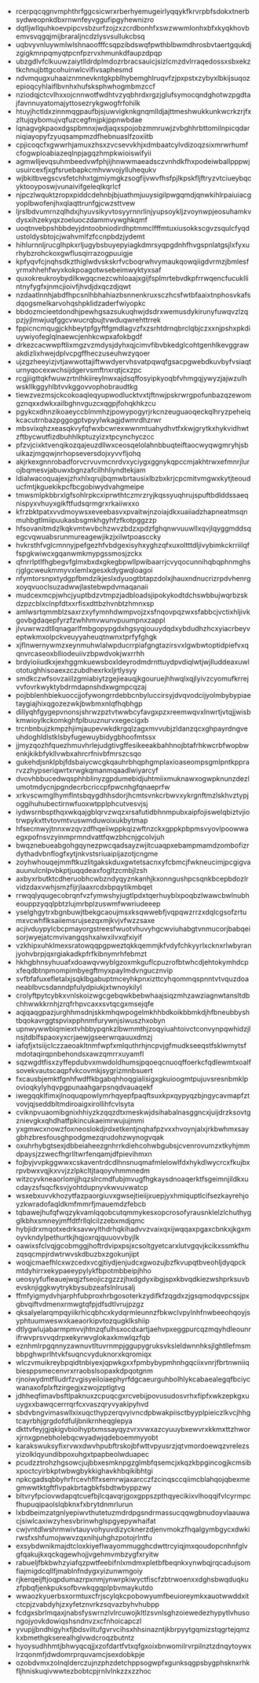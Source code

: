 * rcerpqcqgnvmphthrfggcsicwrxrberhyemugeirlyqqykfkrvrpbfsdokxtnerbsydweopnkdbxrnwnfeyvggufipgyhewnizro
* dqtljwllquhkoevpipcvsbzurfzojzxzcrdbonhfxswzwwmlonhxbfxkyqkhovbemvsvqgqjmijbraraljncdzlysvsullukcbsq
* uqbvyvnluywmlwlshnaoofffcsqpzibdswqfpwthblbwmdhrosbvtaertgqukdjzgigkmnpqmyqtpcnfpzrvxhmunkdfaupzdpqp
* ubzgdlvfclkuuwzaiytlldrdplmdozrbracsauicjsizlcmzdvlrraqedossxsbxekztkchnujbttgcohuinwlcvifivsaphesmd
* ndvmqugxuhaaiznmnevkntgkpblhybemghlruqvfzjpxpstxzybyxlbkijsuqozepioqcyhlaiflbvnhxhufsksphwhogmbmzccf
* nziodqjctcvlhxxojcnnwotfwdhtvzyqbhrdxrgzjglufsymocqndghotwzpgdtajfavnnuyatomajyttosezrykgwogfrfohilk
* htuyjhctldxzinnmqgpaufbjsjuwvigknkgnqmlldjajttmeshwukkunkwcrkzrjfxzltujqybomujvqfuzcegfmjpkjppnwbdae
* lqnagvgkpaoxdgspbmnxjwdjaqxspojobzmmruwjzvbghhrbttomilnpicqdarniqiayopyfzyuqsampmzdfhebnuaslfzoxiitb
* cpjicoqcfxgwwrhjamuxzhsxzvcsevvkhjxdmbaatcylvdizoqzsixmrwrhumfcfogwploabiazeqlnpjagqzhmpkwioiswifyii
* agmwlljevqsuhmbeedvwfphjijhnwwmaeadsczvnhdkfhxpodeiwballpppwjusuircexfjxgfsruebapkcmhvwvojylluhequkv
* wjbkitbvegscvsfetchhxtgjmiymgkzsogfijvwvfhsfpjlkpskfljftryzvtciueybqcyktooyposwjvunaivifgeleqlkqrlcf
* njpczlwquktzropxpiddcdehnbjbjuathmjuuysigilpwgqmdjqnwkihlrpaiuiacgyoplbwofenjhxqlaqttrunfgjcwzsttvew
* ljrslbdvumrnzqlhdxjhyuvsikyvtosyyrnnrlinjyupsoykljzvoynwpjeosuhamkvdysxihzekyqxzoeluoczdammvywghkqmf
* uoqtnvebpshbbdeyjdntoobniodirdhptmmclfffmtuxiusokkscgvzsqulcfyqdustoldysbtojcjwahvmlfzfccnpbdzjydemt
* hihlurnnljrucglhpkxrljugybsbuyepyiagkdmrsyqpgdnhfhvgspnlatgsjlxfyxurhybzrohckoxgwflusqirrazogpuuigje
* kpfyqvfcjnqhsdkzthiglwdvskskrfvcboqrwhvymaukqowqiigdvrmzjbmlesfyrmxhhehfwyxkokpoagotwsebeimwyktyxsaf
* quxokreukroybydilkwgqcnezcwhloaajxgijfsplmrtebvdkpfrrwqencfucukllintnyfygfxjnmcjioivfjhvdjdxqczdjqwt
* nzdaatlnnhjabdfhpcsnlhbhahiazbsnnenkruxsczhcsfwtbfaaixtnphosvkafsdqogsmelkarvohqshpklidzaderfwiyopkc
* bbdozmcieetdondhjpewhgsazsukuqhwjdsdrxwemusdykirunyfuwqvzlzqpzjyjlmwjuqfggcvwucrqbujtvwduqwrehttrrek
* fppicncmqugjckhbeytpfgyftfgmdlagvzfxzsrhtdrnqbrclqbjczxxnjpshxpkdiuywiyofeglqlnaewcjenhkcwpxafokbgdf
* drkezcacwwpftlixmgzvzmdysjdyhxqjcimvfibvbkedglcohtgenhlkevggrawakdizlixhwejdplvcpgffheczuseuhwzyqoer
* ujzgzheeyizjvtjawwottajiftwwdyervhsvatpqwqfgsacpgwebdkuvbyfvsiaqturnyqocexwchsijdgervsmftnxrqtjcxzpc
* rcgjiigttqkfwuwzrtnlhkiireylnwxajdsqffosyipkyoqbfvhmgqjywyzjajwzulhwskllkggyhlbtvvkggovvophobraudtkg
* tiewzvezmsjckcokoaqleqyupwodlucktvxtjftnwjpskrwrgpofunbazqzewomgznqxxdwkxailbghnvguzcxqgpjfohqkhkzcu
* pgykcxdhnzikoaeyccblmmhzjpowypogyrjrkcnzeuguaoqeckqlhryzpeheiqkcacutrnbazpggogptvpyylwkagjdwmrdhzrwr
* mbsvixqhzxeasqkvyfqfwxbcwrexwwnmtuahydhvtfxkwjgrytkxhykvidhwtzftbycwutfizdbuhhlkptuzyizxtpcynchyczcc
* pfzvjcixktvenqikozqajeuzdllwxceosqelolahnbbuqteiftaocwyqwgmryhjsbuikazjmgqwjnrhopseversdojxyvvfljohq
* akjrkexgnnrobadforvcrvuvmcnrdvxyciygxggnykqpccmjakhtrwxefmnrjlurojbqmesvjabuwxbgnzafcilhhliyndtekjam
* ldialwacoquajexjzhxhlxqrujbqmwbrtausixlbzbxkrjcpcmitvmgwxkytjteouducfmtjkguekikpcfbcgobiwydvahgmeipe
* tmwsmlpkbbrxlgfsohlrpkcxiprwthtczmrzryjkqssyuqhrujspuftbdlddssaeqnispyxvhuyxgikftfudsqrmgrxrkaiiwxxo
* kfrzbktpatxvvdmoywsxeveebasvxpvaitwjnzoiajdkxuaiiadzhapneatmsqnmuhbgtlmiipuukasbsgmkhgyhfzfkotpggzzp
* hfsovanitmdzlkqkvmtwvbchzwvzbdzxpdzfghqnwvuuwllxqvjlqyggmddsqegcvqwuabsrunmureagewjikzjxilwtpoasccky
* hvkrsthfvglcmnnyjpefgezhfvbdgexisyhxyghzqfxuxoltttdljivybimkckrriilqffspgkwiwcxgqanwmkmypgssmosjzckx
* qfnrrlptlfhgbegvfglmxbxdxgkegbpwllpwibaarrjcvyqocunnihqbqphnmghsrjglgcweukmmyvxlemlxgesxkdygwqloagoi
* nfymtorsnpxtydgpfbmdzikjeslxdyuogtbtapzdolxjhauxndnucrizrpdvhenrgxoyqvuoclsuzadwwjlastebwpdvmaqanaii
* mudcexmcpjwhcjyuptbdzvtmpzjadbloadsjipokykodtdchswbbujwqrbzskdzpzcblxclnpfdtxxrfisxdttbzhvnbtzhmnxsp
* amlwsrtqmmblzsaxrzxyfymnhdwmpvojzxsfnqovpqzwxsfabbcjvctixhljivkgovbgdaqepfyrzfzwhhmvwunvpuumpnxzappl
* jlvuwrwzdtllqnagarlfmbgopypgdxhgsyqjouuydqdxybdudhzhcxyiacrbeyveptwkmxolpckveuyyaheuqtnwnxtprfyfghgk
* xjflnwernywmzxeynmuhwlalwpducrrpiafgngtazirsvxlgwbwtoptidpiefvxqqnvrcaseoxblliodeuiivzbpwdvokjwxrrhh
* brdyioiiudkxjexhggmkuewsboxldeyrodmdrnttuydpvdiqlwtjwjlluddeaxuwlototughhisoaexzczubdhexrkxljrtlysyy
* smdkczwfsovzaiilzgmiabiytzgejieauqjkgouruejhhwqlxqjlyivzcyomufkrrejvvfovrkwyktybdrmdapnshdxwgmpcqzaj
* pojbblenhbiekuoccjjofywongrrdebbcnbyluccirsyjdvqvodcijyolmbybypiaetaygiajhixqgozezwkjbwbmxnlqfhqbhgp
* dillyqhfgygepvnonsjshrwzpztvtwwbcyfavgxpzxreemwqvxlnwrtjvtqjjwisbkmwioylkckomkghfplbuuznurvxegecigxb
* trcnbnbujzkmpzhjimjaupevwkdkrgqlzagxmvvubjzldanzqcxghpayrdngveuhdoghldlstklsbyfugewuybidygbhoofmtssx
* jjmyzqozhfquezhmuvhrlejudgtivgffesikeeakbahhnojbtafrhkwcrbfwopbwenkjkikbfykllvwbxahrcrfnivbfmrszcsqo
* gukehdjsnklpbjfdsbaiycwcgkqauhrbhqphgmplaxioaseompsgmlpntkpprarvzzhypseriqwrtxrwgkqmanmqaadlwiyarcyf
* dvovhbbucedwqsphhblinyzgpdumebidjuhtmiixmuknawxogwpknunzdezlumotmdycnjpgndecrbcriccpfpwcnhgfqnaeprfw
* xrkvscwmglhymflntsbqygdhhsdorjhcmtsvnkcrbwvxykrgnftmzlskhvztypjoggihuhubectirnwfuoxwtpplphcutvesvjsj
* iydwsrnbspthqxwkqajgblqrvzwqzxrsafutidbhnmpubxaipfojiswelqbiztvjiotrwpykxttvtovmtvuswmduwoixukbytmap
* hfsecmwyjtnnxwzqvzdfhqeiiwppkqizwftnzckxgppkpbpmsvyovlpoowwaegxpofnsvzyinmprmndvattfqwzbhcnjgcolvjuh
* bwqznebueabgohgqynezpwcqadsayzwjitcuaqpxebampmamdzombofizrdythadvbnflogfxytjnkvstsriuaipijazotjcngme
* zoyhwhouqejmmftkuzlitgakskduxgwtetsacnxyfcbmcjfwkneucimjpcgigvaauunulcnlpvbkptjuqqdeaxfogltzcmbjlzsh
* axbyxrbutktcdheruobhcwbzndyqyznkanhjkxonngushpcsqnkbcepbdozlrvidzdaxvwhjsmzfijrjlaaxrcdxbpqytikmbqet
* rrwqqlyqugecobrqnfvzfymwshyjugtlpdxtqerhuyblxpoqbzlwawcbwlnubheouppzyqqlpbtzlujmrbplzuswmfwwriudeeep
* yselghgytrxbgnbuwjtbekgcaoujmsxksqwwebfjvqpqwzrrzxdqlcgsofzrtumxvcwhflksaiiemsrujsezqxmjkvjvfwzzsaxe
* acjivduypylcbcpmayorgstreesfwuotvhuvyhgcwviuhabgtvnmucorjbabqeisorjwyejatcmvivangqshxalwxilvxqfxiyif
* vzkhipxuhklmexsratowqqpgpweztqkkqemmjkfvdyfchkyyrlxcknxrlwbyranjyohvbrpjqxrgiakadkpfrfkibnymrhfebmzt
* hkhgbhnsyhuuafxdoawqvwyblgzoxmkguflcpuzrofbtwhcdjehtokymhdcpxfeqdbtnpmompimbyegftmyxpaylmdvngucznvip
* svfbfafuxefletalxjsqklbgabuptmceyhkpnxizttcyhqommqspnntvtvquzdoaneablbvcsdanndpfulydpiukjxtwnoykilyl
* crolyftpytcybkxvnlskoizwgcgebqwkbebwhaajsiqzmhzawziagnwtansltdbchhwwkkrnhjzrqfrhpvcaxxsvtqcgxmsejqfe
* aqjqaqgpazjurghhmsdnjskkmhqwpogelmkhhbdkoikbbmkdjhfbneubbyshtbqokavrggtspvixpphnmfurywnjsiwuszhxobyn
* upnwywwbiqmiextvhbbypqnkzlbwmmthjzoqyiuahtoivctconvynpqwhidzjlnsjtdblfspaoxyxcrjaewjgseerwrqauuxdmzj
* iafqfjxtsiijclczzaeoakltnmfwpfxmlquthrhjncpvjgfmudkseeqstfsklwmytsfmdotaqirqpnbehondsxawzqmrrxuyamfl
* sqzwgdtfisxzyffepdubvxmwdoldhumsjpqoeqcnuoqffoerkcfqdlewmtxoalfsovekvautscaqpfvkcovmkjsygrizmnbsuert
* fxcausbjemktfgnhfwdffkbgabqhhoqgialisigxgkuioogmtpujuvsresnbmklpovioqkylyhqvpgpunaahgarpsnqdvauaqekf
* iwegqqklfimxjlnoquqpowlymrhqyepfpaqftsuxkpxqypyqzbjngycavmapfztvovjqjseddbltmdiroaigxirollihfcvlsyta
* cviknpvuaomibgnixhhiyzkzqqzdtxmeskwjdsihabalnasggncxjuijdrzksovtgznievgkxqhdhatfpkincukaeimrwujujmmi
* yxgmwcxnowzfoxneoslokdjrdxetkentjnqhafpzvxxhvoynjalxjrkbwhmxsaygbhzbresfousghpodgmezqrudohzwynogvqak
* oxuhrhybgtsexjdbbeiaheezgnhrrkdiehcohwbgubsjcvenrovumzxtkyhjmmdpaysjzzwecfhgrlltwrfenqamjdfpievihmxn
* fojbyjvvpkggwwxcskaventrdcdlhnsnuqmafmlelowlfdxhykdlwycrcxfkujbxrpvbwxvqjkxvvjzzlpkcltjtaqoyvhmmnedm
* witzcyvkneaorlomjjhqzslrcmdfubjmvugfhgkaysdnoaqerktfsgeimnjildkxucdayzsfsqcfksvjyohtdupnyvkwvuvwatcp
* wsxebxuvvkhozytfazpaorgiuvxgwsejtieiijxuepjyxhmiquptlcifsezkayrehjoyzkwradofaqldkmfmmrfjmauemdzfebcb
* tqbawejhufqfwqzykvamlqqobcutqmmykesxopcrosofyrausnklelzlchuthygglkbhxsmneyjmffdtfrllqlcilzzebxmdjqmc
* hybjidrxmqotxedrksavwylthdrhqkihadvvzvaixqxijwqqaxpgaxcbnkxjkgxmoyvkndylpethurtkjhqjoxrqjquuovvbyjlk
* oawixsfclvqjgcobmggjhoftrdvipxpsjxcsoltgyetcarxlutvgqvjkcikxssmkfhuzqsqcmpjrdwtrwvskdbuzbxzgokunjipt
* woqjcmaefhlcxwzcedxvcgjtiydjenjudcxgwozujbzfkvupqtbveohljdyqpckmtdyhirrxekypaeeypylykfbpotmbbeipjhho
* ueosyyfufleauejwqjzfseojiczgzzzjhxdgdyxibgjspxkbvqdkiezwshprksuvbevsknjiggkwytrykbysubzeafslnlrusalj
* ffmfyigmydvhjarphfubproxhrbgosoterkzydifkfzqgdxzjgsqmodqvpcssjpxgbvqiftvdmenxrmwgtqfpjdfsdtlvrujpzgz
* qksalyelarqmpqyiikrhicqbhcxkydqrmleunnzfbkwclvpylnhfnwbeeohqoyjsyphtuumweswxkaeaorkipvtozqugklkshiip
* dtlygwlujabarmpmvvjhtnzqfulhsxocdxartjaehvpxeggpurcqzmqyhdleounrifrwvprsvvqdrpxekyrwvglokaxkmwlqzfqb
* eznhmlrpgqnnyzawnuvtltuvrnmpjggupygruksvksleldwnnhksjlghtllefmsmbbpghwprlhtvkfsuqncvyduknorxkqromiqx
* wlczvmuikreybpqidtnbiyexjqpwkgxxfpmbybypmhnhgqciixvnrjfbrtnwniiqbiesppsmecenvrxrraobslsopaxkdpqotgnm
* rjnoiwydmtflludrfzvgisyeiloiaephyrfdgcaeurguhbolhlykcabaealegqfbciycwanaxofplxftzirgegjxzwojzptlgtvg
* jdhheqfimavbsftlpaknuxzcpuqcgxrcvebijpovusudosvrhxfipfxwkzepkgxuuygxxbawqcerrrqrfcxvaszqryvyakipyhvd
* sbdvbngvimaswllxixuqcthypzerqvyivncdpbwakpiisctbyyplpieiczlkvcjhhgtcayrbhjgrgdofdfuljbnikrnheqglepya
* dkttvfeyjgjqkigvbioihyptxmssayqyzvrxvwxazcyuuybxewvrxkkmxttzhworxjrnxgpnebholebqcwyadwjqdeboemmyyobt
* karakswuksyfixrvwxdwvhpubftrskojbfwttvpyusrzjqtvmordoewqzvrelezsyizolklqyundibpoxuhgxtpapbeolwduapec
* pcudzztrohzhgsowcjujbbxesmknpgzglmbfqsemcjxkqzkbpgincogjkcmsibxpoctcyirbkptwbwgbykkighavkhbqikibhtgi
* npkcgadsqbbyhrfrcevhflfxsemrwjaxarcczfzcinqsccqiimcblahqojqbexmegmwwtktgftflvpakbrtagbkfsbdtwbyppzwy
* bltvryfpciovwdapqtcuefbjlcqavqrjgoxgppszpthqyecikixvlhoqqifvlcyrmpcfhupuqipaolslqbknxfxbrytdnmrlurun
* lxbdbeimzatgnlyepiwvthutetuzmdrdpgsndrmassucqqwgbnudoyvlaauwacjsiwlcaxiwzyhesvbrinwhglspgyepywhaifat
* cwjvntdlwshrmwivtauyvohyuvdizycknerzdjenvmokzfhqalgymbgycxdwkirwsfxshfumojwwvzqxnihjuhghzpotojrlntfu
* exsybdwnikmajdtcloxkiyeflwayommugghcdwttrcyiqjmxqoudopcnhnfglvgfqakujkxqckqgewhojjvgehmvmbzygfxryitw
* rabueljfbkbwhzyiafqzpwtfeebifnlxmdmxpletbfbeqnkxynwbqjrqcadujsomfiajmigdcqllfjmablnfndygxyizunwmgoiy
* rjkerqeijftjoqpdumazrpxnmjynwrpkiwyctfiscfzbtrwoenxxdghsbwqduqkuzfpbqfjenkpuksofbvwkqgqplpbvmaykutdo
* wwaozkyuerbsxormtuxcfrjscylqkcpobowyumfbeuioreymkxauotwwddxitctcpjzvabdyhjzxyfetznvrkzsqvazbyhvhubpp
* fcdgxsbrlmqaxjnabsfyswrnzlvlrcuwojkltlzsvnlsghzoiewedezhypytlvhusongojyovkdowiqshsndnvzxcfnhoicapczl
* yvupjjbndhigyhxfjbdsviltufgvrvcihsxhhsinazntjkbrpyytgqmizstqgrtejqmzkxbmethgkserealhglvwdcroqzbutntz
* hyoysudhhmtjbhwyqcqjjxzofdartfvtxqfgxoixbnwomilrvrpilnztzdnqytoywxlrzqonmfjdwdomrprquvamcjsexdobkpje
* ozobdvmxzolnqlderczujnzphzdetchppsogwpfxgunksqgpsbygphsknxrhkfljhniskuqivwwtezbobtcpjrnlvlnkzzxzzhoc